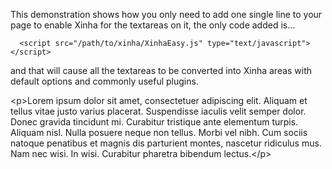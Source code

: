 This demonstration shows how you only need to add one single line to your page to enable Xinha for the textareas on it, the only code added is...

      <script src="/path/to/xinha/XinhaEasy.js" type="text/javascript"></script>

and that will cause all the textareas to be converted into Xinha areas with default options and commonly useful plugins.

&lt;p&gt;Lorem ipsum dolor sit amet, consectetuer adipiscing elit. Aliquam et tellus vitae justo varius placerat. Suspendisse iaculis velit semper dolor. Donec gravida tincidunt mi. Curabitur tristique ante elementum turpis. Aliquam nisl. Nulla posuere neque non tellus. Morbi vel nibh. Cum sociis natoque penatibus et magnis dis parturient montes, nascetur ridiculus mus. Nam nec wisi. In wisi. Curabitur pharetra bibendum lectus.&lt;/p&gt;
